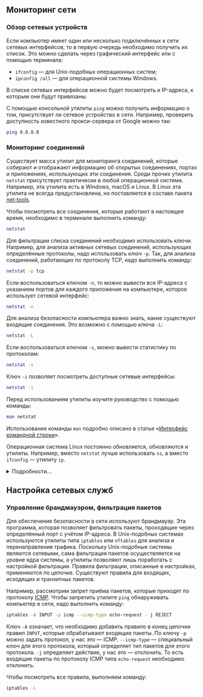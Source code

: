 ## Мониторинг сети

### Обзор сетевых устройств

Если компьютер имеет один или несколько подключённыx к сети сетевых интерфейсов, то в первую очередь необходимо получить их список. Это можно сделать через графический интерфейс или с помощью терминала:

- `ifconfig` — для Unix-подобных операционных систем;
- `ipconfig /all` — для операционной системы Windows.

В списке сетевых интерфейсов можно будет посмотреть и IP-адреса, к которым они будут привязаны.

С помощью консольной утилиты `ping` можно получить информацию о том, присутствует ли сетевое устройство в сети. Например, проверить доступность известного прокси-сервера от Google можно так:

```bash
ping 8.8.8.8
```

### Мониторинг соединений

Существует масса утилит для мониторинга соединений, которые собирают и отображают информацию об открытых соединениях, портах и приложениях, использующих эти соединения. Среди прочих утилита `netstat` присутствует практически в любой операционной системе. Например, эта утилита есть в Windows, macOS и Linux. В Linux эта утилита не всегда предустановлена, но поставляется в составе пакета [net-tools](https://wiki.linuxfoundation.org/networking/net-tools).

Чтобы посмотреть все соединения, которые работают в настоящее время, необходимо в терминале выполнить команду:

```bash
netstat
```

Для фильтрации списка соединений необходимо использовать ключи. Например, для анализа активных сетевых соединений, использующих определённые протоколы, надо использовать ключ `-p`. Так, для анализа соединений, работающих по протоколу TCP, надо выполнить команду:

```bash
netstat -p tcp
```

Если воспользоваться ключом `-n`, то можно вывести все IP-адреса с указанием портов для каждого приложения на компьютере, которое использует сетевой интерфейс:

```bash
netstat -n
```

Для анализа безопасности компьютера важно знать, какие существуют входящие соединения. Это возможно с помощью ключа `-L`:

```bash
netstat -L
```

Если воспользоваться ключом `-s`, можно вывести статистику по протоколам:

```bash
netstat -s
```

Ключ `-i` позволяет посмотреть доступные сетевые интерфейсы:

```bash
netstat -i
```

Перед использованием утилиты изучите руководство с помощью команды:

```bash
man netstat
```

Использование команды `man` подробно описано в статье «[Интерфейс командной строки](/tools/cli/)».

Операционная система Linux постоянно обновляется, обновляются и утилиты. Например, вместо `netstat` лучше использовать `ss`, а вместо `ifconfig` — утилиту `ip`.

<details>
  <summary>Подробности...</summary>

  Старые команды         | Новые команды           | Применение
  :----------------------|:------------------------|:------------------------------------------------------
  `ifconfig -a`          |`ip a`                   | Вывод списка всех IP-адресов всех сетевых интерфейсов
  `ifconfig enp6s0 down` |`ip link set enp6s0 down`| Выключить сетевой интерфейс
  `ifconfig enp6s0 up`   |`ip link set enp6s0 up`  | Включить сетевой интерфейс
  `netstat`              |`ss`                     | Вывод всех активных соединений
  `netstat <keys>`       |`ss <keys>`              | Ключи у команд практически совпадают, подробнее: `man ss`
</details>

## Настройка сетевых служб

### Управление брандмауэром, фильтрация пакетов

Для обеспечения безопасности в сети используют брандмауэр. Эта программа, которая позволяет фильтровать пакеты, проходящие через определённый порт с учётом IP-адреса. В Unix-подобных системах используются утилиты типа `iptables` или `nftables` для анализа и перенаправления трафика. Поскольку Unix-подобные системы являются сетевыми, сама фильтрация пакетов осуществляется на уровне ядра системы, а утилиты позволяют лишь поработать с настройкой фильтрации. Правила фильтрации, описанные в настройках, применяются по цепочке. Существуют правила для входящих, исходящих и транзитных пакетов.

Например, рассмотрим запрет приёма пакетов, которые приходят по протоколу [ICMP](https://ru.wikipedia.org/wiki/ICMP). Чтобы запретить утилите `ping` обнаруживать компьютер в сети, надо выполнить команду:

```bash
iptables -A INPUT -p icmp --icmp-type echo-request - j REJECT
```

Ключ `-A` означает, что необходимо добавить правило в конец цепочки правил `INPUT`, которые обрабатывают входящие пакеты. По ключу `-p` можно задать протокол, у нас это — ICMP. `--icmp-type` — специальный ключ для этого протокола, который определяет тип пакетов для этого протокола. `-j` определяет действие, у нас это — отклонить. То есть входящие пакеты по протоколу ICMP типа `echo-request` необходимо отклонить.

Чтобы посмотреть все правила, выполняем команду:

```bash
iptables -L
```
